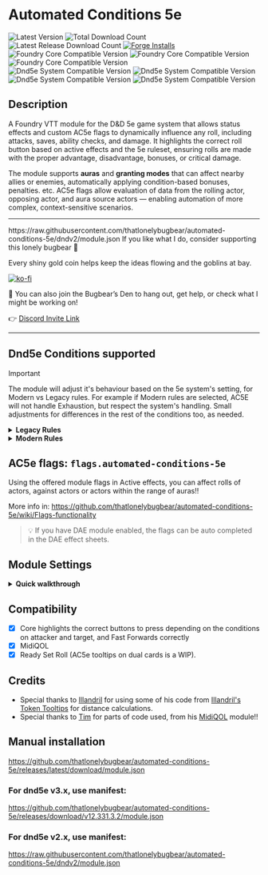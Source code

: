 # Automated Conditions 5e
![Latest Version](https://img.shields.io/badge/dynamic/json.svg?url=https://api.github.com/repos/thatlonelybugbear/automated-conditions-5e/releases/latest&label=AC5E%20Version&query=$.tag_name&colorB=yellow&style=for-the-badge)
![Total Download Count](https://img.shields.io/github/downloads/thatlonelybugbear/automated-conditions-5e/total?color=2b82fc&label=TOTAL%20DOWNLOADS&style=for-the-badge)
![Latest Release Download Count](https://img.shields.io/github/downloads/thatlonelybugbear/automated-conditions-5e/latest/total?color=2b82fc&label=LATEST%20DOWNLOADS&style=for-the-badge)
[![Forge Installs](https://img.shields.io/badge/dynamic/json?label=Forge%20Installs&query=package.installs&suffix=%25&url=https://forge-vtt.com/api/bazaar/package/automated-conditions-5e&colorB=68a74f&style=for-the-badge)](https://forge-vtt.com/bazaar#package=automated-conditions-5e)
<br>
![Foundry Core Compatible Version](https://img.shields.io/badge/dynamic/json.svg?url=https://raw.githubusercontent.com/thatlonelybugbear/automated-conditions-5e/dndv2/module.json&label=Foundry%20Version&query=$.compatibility.minimum&colorB=ff6400&style=for-the-badge)
![Foundry Core Compatible Version](https://img.shields.io/badge/dynamic/json.svg?url=https://raw.githubusercontent.com/thatlonelybugbear/automated-conditions-5e/v12/module.json&label=Foundry%20Version&query=$.compatibility.minimum&colorB=ff6400&style=for-the-badge)
![Foundry Core Compatible Version](https://img.shields.io/badge/dynamic/json.svg?url=https://raw.githubusercontent.com/thatlonelybugbear/automated-conditions-5e/main/module.json&label=Foundry%20Version&query=$.compatibility.verified&colorB=ff6400&style=for-the-badge)
<br>
![Dnd5e System Compatible Version](https://img.shields.io/badge/dnd5e-2.4.1-red?style=for-the-badge)
![Dnd5e System Compatible Version](https://img.shields.io/badge/dnd5e-3.3.1-red?style=for-the-badge)
![Dnd5e System Compatible Version](https://img.shields.io/badge/dnd5e-4.4.3-red?style=for-the-badge)
![Dnd5e System Compatible Version](https://img.shields.io/badge/dynamic/json.svg?url=https://raw.githubusercontent.com/thatlonelybugbear/automated-conditions-5e/main/module.json&label=dnd5e%20Version&query=$.relationships.systems[0].compatibility.verified&colorB=red&style=for-the-badge)

## Description
A Foundry VTT module for the D&D 5e game system that allows status effects and custom AC5e flags to dynamically influence any roll, including attacks, saves, ability checks, and damage. It highlights the correct roll button based on active effects and the 5e ruleset, ensuring rolls are made with the proper advantage, disadvantage, bonuses, or critical damage.

The module supports **auras** and **granting modes** that can affect nearby allies or enemies, automatically applying condition-based bonuses, penalties. etc. AC5e flags allow evaluation of data from the rolling actor, opposing actor, and aura source actors — enabling automation of more complex, context-sensitive scenarios.

<hr>https://raw.githubusercontent.com/thatlonelybugbear/automated-conditions-5e/dndv2/module.json
If you like what I do, consider supporting this lonely bugbear 🐾

Every shiny gold coin helps keep the ideas flowing and the goblins at bay.

[![ko-fi](https://ko-fi.com/img/githubbutton_sm.svg)](https://ko-fi.com/thatlonelybugbear)

🏰 You can also join the Bugbear’s Den to hang out, get help, or check what I might be working on!

👉 [Discord Invite Link](<https://discord.gg/KYb74fcsBt>)
<hr>

## Dnd5e Conditions supported
> [!IMPORTANT]
> The module will adjust it's behaviour based on the 5e system's setting, for Modern vs Legacy rules.
For example if Modern rules are selected, AC5E will not handle Exhaustion, but respect the system's handling.
Small adjustments for differences in the rest of the conditions too, as needed.

<details>
  <summary><b>Legacy Rules</b></summary>
  
- `Blinded`: Disadvantage on attacks and grants advantage to attack from others
- `Exhaustion 1`: Disadvantage on ability checks (and skill checks as a result)
- `Exhaustion 2`: no changes
- `Exhaustion 3`: Disadvantage on attacks and saving throws
- `Exhaustion 4`: no changes
- `Exhaustion 5`: no changes
- `Frightened`: Disadvantage on ability checks and attack rolls;
- `Invisible`: Advantage on attacks and grants Disadvantage to attacks by others
- `Paralyzed`: Auto fail (-99) strength/dexterity saves and attacker within 5ft of the creature deals critical damage
- `Petrified`: Grants Advantage on attacks by others, auto fail strength/dexterity saves
- `Poisoned`: Disadvantage on attacks and ability checks
- `Prone`: Disadvantage on attacks, grants advantage on attacks by others if within 5ft, otherwise grants disdvantage
- `Restrained`: Disadvantage on attacks and dexterity saves, grants advantage on attacks by others
- `Stunned`: Auto fail strength/dexterity saves, grants advantage on attacks by others
- `Unconscious`: Auto fails strength/dexterity saves, grants advantage on attacks by others, crit if hit within 5ft ++ Prone
</details>

<details>
  <summary><b>Modern Rules</b></summary>
  
- No `exhaustion` automation, as this is handled by the system,
- `Hiding` will give advantage on initiative rolls,
- `Incapacitated` will give disadvantage on initiative rolls, in addition to the legacy rules,
- `Invisibility` will give advantage on initiative rolls, in addition to the legacy rules.
</details>

## AC5e flags: `flags.automated-conditions-5e`
Using the offered module flags in Active effects, you can affect rolls of actors, against actors or actors within the range of auras!!

More info in: <https://github.com/thatlonelybugbear/automated-conditions-5e/wiki/Flags-functionality>

> 💡 If you have DAE module enabled, the flags can be auto completed in the DAE effect sheets.

## Module Settings
<details>
  <summary><b>Quick walkthrough</b></summary>
  
- `Expanded Conditions` **(default off)**
  - `Dodging`: Attacker disadvantage if target not incapacitated, restrained and can see attacker (attacker doesn't have the Hiding condition). Also advantage on dex saves.
  - `Hiding`: Advantage on attacks.
- `Armor automation` **(default off)**
  - Ability Checks, Saves and Attack Rolls for (STR || DEX) based rolls, if the Actor is not proficient in the equipped suit of Armor.
  - Imposes disadvantage on Stealth checks when the relevant property of the Armor is selected.
  - From dnd5e v3.1.2 onwards, any Equipment type Item can impose stealth disadvantage too, not only Armor.
- `Casting spells checks automation` **(default Do nothing)**
  - When rolling a spell item, checks for:
    - Not being proficient in the equipped armor,
    - Raging (or Rage) active effect,
    - Silenced status and neither an active effect named Subtle Spell (localized), nor a `flags.automated-conditions-5e.subtleSpell | Override | 1`.
  - If set to `Enforce`, if any of the above are true, spell's use will be disallowed.
  - If set to `Warn`, there will be just a warning toast instead.
  - If set to `Do nothing`, well why should it do something?! :D
- `Range automation` **(default off)**
  - Attacking with a ranged weapon at long range imposes disadvantage on the roll (`Long Range`).
  - Attacking with a ranged weapon, when an enemy is adjacent, imposes disadvantage on the roll (`Nearby Foe`);
    - Added a separate setting for Nearby Foe (default off).
  - Attacking with a ranged weapon at a distance longer than the long range, imposes a fail on the roll (`Out of Range`).
  - Crossbow Expert: Ignores Nearby Foes with
    - A flag on the Actor `flags.automated-conditions-5e.crossbowExpert | Override | 1` or
    - An Item named `Crossbow Expert`.
  - Sharpshooter: No disadvantage when shooting at long range with
    - A flag on the Actor `flags.automated-conditions-5e.sharpShooter | Override | 1` or
    - An Item named `Sharpshooter`.
- `Show AC5e tooltips` for both Roll Dialog and Chat messages or any combination of these **(default both)**
- `Exhaustion automation` **(default on)**
  - If you want to not automatically process Exhaustion conditions uncheck this. Doing so will allow for other exhaustion modules to alter exhaustion automation or your own rules (eg [Alternative Exhaustion 5e](https://foundryvtt.com/packages/alternative-exhaustion-5e)).
- `Encumbrance automation` **(default off)**
  - Dnd5e v3.x system offers a setting for Encumbrance rules. If that is set to `Variant`, and you turn this AC5e setting on, ability checks, attack rolls, and saving throws that use Strength, Dexterity, or Constitution will have disadvantage.
- `Targeting options` **(default From source only)**
  - When 0 or more than 1 targets are selected, AC5e will not be able by default to calculate correctly advantageMode/damageMode as this is done based on the first of the game.user.targets only. There is now a setting for the GM to decide how AC5e will deal with targeting and rolling an Attack or Damage, or try to Use an Item that has an attack and Target any of the Individual target options in its details tab. The options are as follows:
    - `From Source Only`: The advantageMode/damageMode will be calculated based on effects/conditions etc on the Source actor only (default option),
    - `Do nothing`: No calculations whatsoever will take place,
    - `Enforce targeting`: Will cancel the incoming Roll or Item use, and display a warning for the user to target 1 Target (Use with caution).
- **For D&D5e v3.1**
  - Added `dnd5e.preRollConcentration` hook to deal with conditions affecting concentration saving throws.
    - Exhaustion 3-5 applies disadvantage.
    - Heavy Encumbrance applies disadvantage.
    - War Caster named Item applies advantage.
</details>

## Compatibility
- [x] Core highlights the correct buttons to press depending on the conditions on attacker and target, and Fast Forwards correctly
- [X] MidiQOL
- [X] Ready Set Roll (AC5e tooltips on dual cards is a WIP).
 
## Credits
- Special thanks to [Illandril](https://github.com/illandril) for using some of his code from [Illandril's Token Tooltips](https://github.com/illandril/FoundryVTT-token-tooltips) for distance calculations.
- Special thanks to [Tim](https://gitlab.com/tposney) for parts of code used, from his [MidiQOL](https://gitlab.com/tposney/midi-qol) module!!

## Manual installation
<https://github.com/thatlonelybugbear/automated-conditions-5e/releases/latest/download/module.json>
### For dnd5e v3.x, use manifest: 
<https://github.com/thatlonelybugbear/automated-conditions-5e/releases/download/v12.331.3.2/module.json>
### For dnd5e v2.x, use manifest: 
<https://raw.githubusercontent.com/thatlonelybugbear/automated-conditions-5e/dndv2/module.json>

